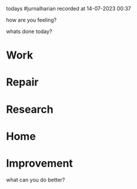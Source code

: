 todays #jurnalharian  recorded at 14-07-2023 00:37

how are you feeling?

whats done today?
# Work

# Repair

# Research

# Home

# Improvement
what can you do better?
